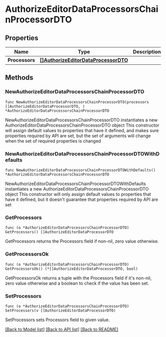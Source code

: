 # AuthorizeEditorDataProcessorsChainProcessorDTO

## Properties

Name | Type | Description | Notes
------------ | ------------- | ------------- | -------------
**Processors** | [**[]AuthorizeEditorDataProcessorDTO**](AuthorizeEditorDataProcessorDTO.md) |  | 

## Methods

### NewAuthorizeEditorDataProcessorsChainProcessorDTO

`func NewAuthorizeEditorDataProcessorsChainProcessorDTO(processors []AuthorizeEditorDataProcessorDTO, ) *AuthorizeEditorDataProcessorsChainProcessorDTO`

NewAuthorizeEditorDataProcessorsChainProcessorDTO instantiates a new AuthorizeEditorDataProcessorsChainProcessorDTO object
This constructor will assign default values to properties that have it defined,
and makes sure properties required by API are set, but the set of arguments
will change when the set of required properties is changed

### NewAuthorizeEditorDataProcessorsChainProcessorDTOWithDefaults

`func NewAuthorizeEditorDataProcessorsChainProcessorDTOWithDefaults() *AuthorizeEditorDataProcessorsChainProcessorDTO`

NewAuthorizeEditorDataProcessorsChainProcessorDTOWithDefaults instantiates a new AuthorizeEditorDataProcessorsChainProcessorDTO object
This constructor will only assign default values to properties that have it defined,
but it doesn't guarantee that properties required by API are set

### GetProcessors

`func (o *AuthorizeEditorDataProcessorsChainProcessorDTO) GetProcessors() []AuthorizeEditorDataProcessorDTO`

GetProcessors returns the Processors field if non-nil, zero value otherwise.

### GetProcessorsOk

`func (o *AuthorizeEditorDataProcessorsChainProcessorDTO) GetProcessorsOk() (*[]AuthorizeEditorDataProcessorDTO, bool)`

GetProcessorsOk returns a tuple with the Processors field if it's non-nil, zero value otherwise
and a boolean to check if the value has been set.

### SetProcessors

`func (o *AuthorizeEditorDataProcessorsChainProcessorDTO) SetProcessors(v []AuthorizeEditorDataProcessorDTO)`

SetProcessors sets Processors field to given value.



[[Back to Model list]](../README.md#documentation-for-models) [[Back to API list]](../README.md#documentation-for-api-endpoints) [[Back to README]](../README.md)


